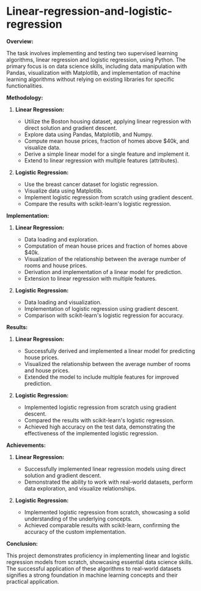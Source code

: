 # Linear-regression-and-logistic-regression

**Overview:**

The task involves implementing and testing two supervised learning algorithms, linear regression and logistic regression, using Python. The primary focus is on data science skills, including data manipulation with Pandas, visualization with Matplotlib, and implementation of machine learning algorithms without relying on existing libraries for specific functionalities.

**Methodology:**

1. **Linear Regression:**
   - Utilize the Boston housing dataset, applying linear regression with direct solution and gradient descent.
   - Explore data using Pandas, Matplotlib, and Numpy.
   - Compute mean house prices, fraction of homes above $40k, and visualize data.
   - Derive a simple linear model for a single feature and implement it.
   - Extend to linear regression with multiple features (attributes).

2. **Logistic Regression:**
   - Use the breast cancer dataset for logistic regression.
   - Visualize data using Matplotlib.
   - Implement logistic regression from scratch using gradient descent.
   - Compare the results with scikit-learn's logistic regression.

**Implementation:**

1. **Linear Regression:**
   - Data loading and exploration.
   - Computation of mean house prices and fraction of homes above $40k.
   - Visualization of the relationship between the average number of rooms and house prices.
   - Derivation and implementation of a linear model for prediction.
   - Extension to linear regression with multiple features.

2. **Logistic Regression:**
   - Data loading and visualization.
   - Implementation of logistic regression using gradient descent.
   - Comparison with scikit-learn's logistic regression for accuracy.

**Results:**

1. **Linear Regression:**
   - Successfully derived and implemented a linear model for predicting house prices.
   - Visualized the relationship between the average number of rooms and house prices.
   - Extended the model to include multiple features for improved prediction.

2. **Logistic Regression:**
   - Implemented logistic regression from scratch using gradient descent.
   - Compared the results with scikit-learn's logistic regression.
   - Achieved high accuracy on the test data, demonstrating the effectiveness of the implemented logistic regression.

**Achievements:**

1. **Linear Regression:**
   - Successfully implemented linear regression models using direct solution and gradient descent.
   - Demonstrated the ability to work with real-world datasets, perform data exploration, and visualize relationships.

2. **Logistic Regression:**
   - Implemented logistic regression from scratch, showcasing a solid understanding of the underlying concepts.
   - Achieved comparable results with scikit-learn, confirming the accuracy of the custom implementation.

**Conclusion:**

This project demonstrates proficiency in implementing linear and logistic regression models from scratch, showcasing essential data science skills. The successful application of these algorithms to real-world datasets signifies a strong foundation in machine learning concepts and their practical application.
